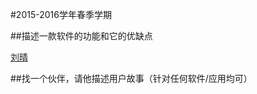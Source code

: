 #2015-2016学年春季学期
 
 
##描述一款软件的功能和它的优缺点

[刘晴](https://github.com/carolinelllqqq/sina-weibo/blob/master/sina.md)

##找一个伙伴，请他描述用户故事（针对任何软件/应用均可）

